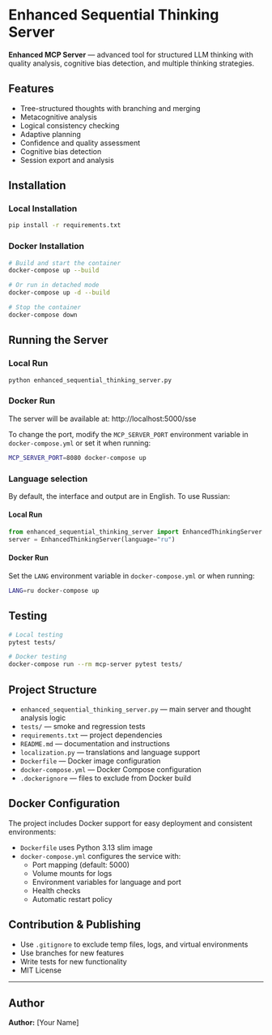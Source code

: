 # Enhanced Sequential Thinking Server

**Enhanced MCP Server** — advanced tool for structured LLM thinking with quality analysis, cognitive bias detection, and multiple thinking strategies.

## Features
- Tree-structured thoughts with branching and merging
- Metacognitive analysis
- Logical consistency checking
- Adaptive planning
- Confidence and quality assessment
- Cognitive bias detection
- Session export and analysis

## Installation

### Local Installation
```bash
pip install -r requirements.txt
```

### Docker Installation
```bash
# Build and start the container
docker-compose up --build

# Or run in detached mode
docker-compose up -d --build

# Stop the container
docker-compose down
```

## Running the Server

### Local Run
```bash
python enhanced_sequential_thinking_server.py
```

### Docker Run
The server will be available at: http://localhost:5000/sse

To change the port, modify the `MCP_SERVER_PORT` environment variable in `docker-compose.yml` or set it when running:
```bash
MCP_SERVER_PORT=8080 docker-compose up
```

### Language selection
By default, the interface and output are in English. To use Russian:

#### Local Run
```python
from enhanced_sequential_thinking_server import EnhancedThinkingServer
server = EnhancedThinkingServer(language="ru")
```

#### Docker Run
Set the `LANG` environment variable in `docker-compose.yml` or when running:
```bash
LANG=ru docker-compose up
```

## Testing
```bash
# Local testing
pytest tests/

# Docker testing
docker-compose run --rm mcp-server pytest tests/
```

## Project Structure
- `enhanced_sequential_thinking_server.py` — main server and thought analysis logic
- `tests/` — smoke and regression tests
- `requirements.txt` — project dependencies
- `README.md` — documentation and instructions
- `localization.py` — translations and language support
- `Dockerfile` — Docker image configuration
- `docker-compose.yml` — Docker Compose configuration
- `.dockerignore` — files to exclude from Docker build

## Docker Configuration
The project includes Docker support for easy deployment and consistent environments:

- `Dockerfile` uses Python 3.13 slim image
- `docker-compose.yml` configures the service with:
  - Port mapping (default: 5000)
  - Volume mounts for logs
  - Environment variables for language and port
  - Health checks
  - Automatic restart policy

## Contribution & Publishing
- Use `.gitignore` to exclude temp files, logs, and virtual environments
- Use branches for new features
- Write tests for new functionality
- MIT License

---

## Author
**Author:** [Your Name] 